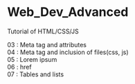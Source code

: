 # Web_Dev_Advanced
Tutorial of HTML/CSS/JS

03 : Meta tag and attributes<br>
04 : Meta tag and inclusion of files(css, js)<br>
05 : Lorem ipsum<br>
06 : href<br>
07 : Tables and lists<br>
